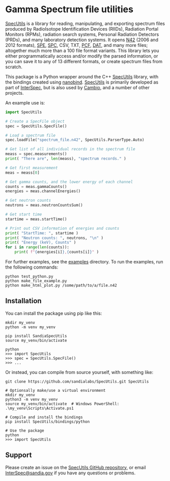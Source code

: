 # Gamma Spectrum file utilities

[SpecUtils](https://github.com/sandialabs/SpecUtils) is a library for reading, manipulating, and exporting spectrum files produced by RadioIsotope Identification Devices (RIIDs), Radiation Portal Monitors (RPMs), radiation search systems, Personal Radiation Detectors (PRDs), and many laboratory detection systems.
It opens [N42](https://www.nist.gov/programs-projects/ansiieee-n4242-standard) (2006 and 2012 formats), [SPE](https://inis.iaea.org/collection/NCLCollectionStore/_Public/32/042/32042415.pdf), [SPC](https://web.archive.org/web/20160418031030/www.ortec-online.com/download/ortec-software-file-structure-manual.pdf), CSV, TXT, [PCF](https://www.osti.gov/biblio/1378172-pcf-file-format), [DAT](https://www.aseg.org.au/sites/default/files/gr-135.pdf), and many more files; altogether much more than a 100 file format variants.  This library lets you either programmatically access and/or modify the parsed information, or you can save it to any of 13 different formats, or create spectrum files from scratch.


This package is a Python wrapper around the C++ [SpecUtils](https://github.com/sandialabs/SpecUtils) library, with the bindings created using [nanobind](https://github.com/wjakob/nanobind).  [SpecUtils](https://github.com/sandialabs/SpecUtils) is primarily developed as part of [InterSpec](https://github.com/sandialabs/InterSpec/), but is also used by [Cambio](https://github.com/sandialabs/Cambio/), and a number of other projects.

An example use is:
```python
import SpecUtils

# Create a SpecFile object
spec = SpecUtils.SpecFile()

# Load a spectrum file
spec.loadFile("spectrum_file.n42", SpecUtils.ParserType.Auto)

# Get list of all individual records in the spectrum file
meass = spec.measurements() 
print( "There are", len(meass), "spectrum records." )

# Get first measurement
meas = meass[0]

# Get gamma counts, and the lower energy of each channel
counts = meas.gammaCounts()
energies = meas.channelEnergies()

# Get neutron counts
neutrons = meas.neutronCountsSum()

# Get start time
startime = meas.startTime()

# Print out CSV information of energies and counts
print( "StartTime: ", startime )
print( "Neutron counts: ", neutrons, "\n" )
print( "Energy (keV), Counts" )
for i in range(len(counts)):
    print( f"{energies[i]},{counts[i]}" )
```

For further examples, see the [examples](https://github.com/sandialabs/SpecUtils/tree/master/bindings/python/examples) directory.
To run the examples, run the following commands:
```
python test_python.py
python make_file_example.py
python make_html_plot.py /some/path/to/a/file.n42
```


## Installation
You can install the package using pip like this:
```
mkdir my_venv
python -m venv my_venv

pip install SandiaSpecUtils
source my_venv/bin/activate

python
>>> import SpecUtils
>>> spec = SpecUtils.SpecFile()
>>> ...
```


Or instead, you can compile from source yourself, with something like:
```
git clone https://github.com/sandialabs/SpecUtils.git SpecUtils

# Optionsally make/use a virtual environment
mkdir my_venv
python3 -m venv my_venv
source my_venv/bin/activate  # Windows PowerShell: .\my_venv\Scripts\Activate.ps1

# Compile and install the bindings
pip install SpecUtils/bindings/python

# Use the package
python
>>> import SpecUtils
```


## Support
Please create an issue on the [SpecUtils GitHub repository](https://github.com/sandialabs/SpecUtils/issues), or email InterSpec@sandia.gov if you have any questions or problems.
